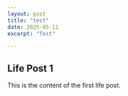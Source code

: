 ```yaml
---
layout: post
title: "test"
date: 2025-05-11
excerpt: "Test"

---
```

## Life Post 1
This is the content of the first life post.